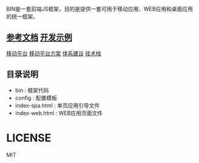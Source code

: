 BIN是一套前端JS框架，目的是提供一套可用于移动应用、WEB应用和桌面应用的统一框架。<br/>

## [参考文档](http://101.200.215.114/apps/bin/reference.html) [开发示例](http://101.200.215.114/apps/tutorials/index.html)

[移动平台](http://101.200.215.114/apps/bin/reference.html#mobileplatform)
[移动平台方案](http://101.200.215.114/apps/bin/reference.html#ppt-1)
[体系建设](http://101.200.215.114/apps/bin/reference.html#techfoundation)
[技术栈](http://101.200.215.114/apps/bin/reference.html#techstack)

## 目录说明
* bin : 框架代码 <br/>
* config : 配置模板<br/>
* index-spa.html : 单页应用引导文件<br/>
* index-web.html : WEB应用页面文件<br/>

# LICENSE
MIT

